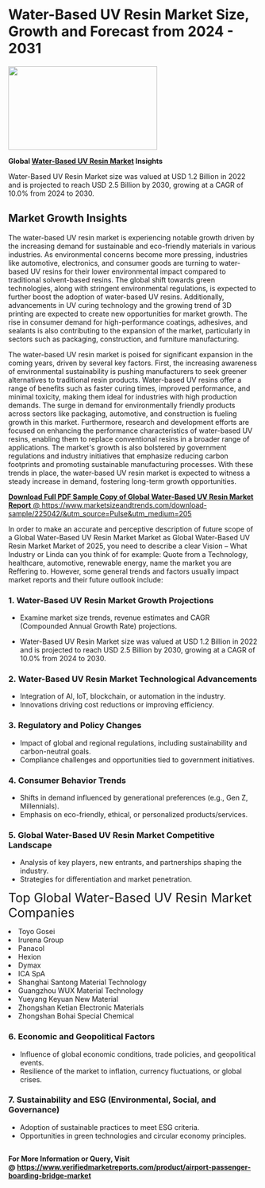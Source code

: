 <H1>Water-Based UV Resin Market Size, Growth and Forecast from 2024 - 2031</H1><img class="aligncenter size-medium wp-image-584254" src="https://thirdeyenews.in/wp-content/uploads/2024/09/Global-Market-Research-300x168.jpeg" alt="" width="300" height="168" /><p><strong>Global&nbsp;<a href="https://www.marketsizeandtrends.com/download-sample/225042/&amp;utm_source=Pulse&amp;utm_medium=205">Water-Based UV Resin Market</a> Insights</strong></p><p>Water-Based UV Resin Market size was valued at USD 1.2 Billion in 2022 and is projected to reach USD 2.5 Billion by 2030, growing at a CAGR of 10.0% from 2024 to 2030.</p><p><h2>Market Growth Insights</h2> <p>The water-based UV resin market is experiencing notable growth driven by the increasing demand for sustainable and eco-friendly materials in various industries. As environmental concerns become more pressing, industries like automotive, electronics, and consumer goods are turning to water-based UV resins for their lower environmental impact compared to traditional solvent-based resins. The global shift towards green technologies, along with stringent environmental regulations, is expected to further boost the adoption of water-based UV resins. Additionally, advancements in UV curing technology and the growing trend of 3D printing are expected to create new opportunities for market growth. The rise in consumer demand for high-performance coatings, adhesives, and sealants is also contributing to the expansion of the market, particularly in sectors such as packaging, construction, and furniture manufacturing.</p> <p><a href="#"></a></p> <p>The water-based UV resin market is poised for significant expansion in the coming years, driven by several key factors. First, the increasing awareness of environmental sustainability is pushing manufacturers to seek greener alternatives to traditional resin products. Water-based UV resins offer a range of benefits such as faster curing times, improved performance, and minimal toxicity, making them ideal for industries with high production demands. The surge in demand for environmentally friendly products across sectors like packaging, automotive, and construction is fueling growth in this market. Furthermore, research and development efforts are focused on enhancing the performance characteristics of water-based UV resins, enabling them to replace conventional resins in a broader range of applications. The market's growth is also bolstered by government regulations and industry initiatives that emphasize reducing carbon footprints and promoting sustainable manufacturing processes. With these trends in place, the water-based UV resin market is expected to witness a steady increase in demand, fostering long-term growth opportunities.</p> <p><a href="#"></p><p><span class=""><strong>Download Full PDF Sample Copy of Global Water-Based UV Resin Market Report</strong> @ <a href="https://www.marketsizeandtrends.com/download-sample/225042/&amp;utm_source=Pulse&amp;utm_medium=205" target="_blank">https://www.marketsizeandtrends.com/download-sample/225042/&amp;utm_source=Pulse&amp;utm_medium=205</a></span></p><p>In order to make an accurate and perceptive description of future scope of a Global&nbsp;Water-Based UV Resin Market Market as Global&nbsp;Water-Based UV Resin Market Market of 2025, you need to describe a clear Vision &ndash; What Industry or Linda can you think of for example: Quote from a Technology, healthcare, automotive, renewable energy, name the market you are Reffering to. However, some general trends and factors usually impact market reports and their future outlook include:</p><h3>1.&nbsp;<strong>Water-Based UV Resin Market Growth Projections</strong></h3><ul><li>Examine market size trends, revenue estimates and CAGR (Compounded Annual Growth Rate) projections.</li><li><p>Water-Based UV Resin Market size was valued at USD 1.2 Billion in 2022 and is projected to reach USD 2.5 Billion by 2030, growing at a CAGR of 10.0% from 2024 to 2030.</p></li></ul><h3>2.&nbsp;<strong>Water-Based UV Resin Market Technological Advancements</strong></h3><ul><li>Integration of AI, IoT, blockchain, or automation in the industry.</li><li>Innovations driving cost reductions or improving efficiency.</li></ul><h3>3.&nbsp;<strong>Regulatory and Policy Changes</strong></h3><ul><li>Impact of global and regional regulations, including sustainability and carbon-neutral goals.</li><li>Compliance challenges and opportunities tied to government initiatives.</li></ul><h3>4.&nbsp;<strong>Consumer Behavior Trends</strong></h3><ul><li>Shifts in demand influenced by generational preferences (e.g., Gen Z, Millennials).</li><li>Emphasis on eco-friendly, ethical, or personalized products/services.</li></ul><h3>5.&nbsp;<strong>Global Water-Based UV Resin Market Competitive Landscape</strong></h3><ul><li>Analysis of key players, new entrants, and partnerships shaping the industry.</li><li>Strategies for differentiation and market penetration.</li></ul><p data-pm-slice="1 1 []"><span style="color: inherit; font-family: inherit; font-size: 25px;">Top Global Water-Based UV Resin Market Companies</span></p><div class="" data-test-id=""><p><li>Toyo Gosei</li><li> Irurena Group</li><li> Panacol</li><li> Hexion</li><li> Dymax</li><li> ICA SpA</li><li> Shanghai Santong Material Technology</li><li> Guangzhou WUX Material Technology</li><li> Yueyang Keyuan New Material</li><li> Zhongshan Ketian Electronic Materials</li><li> Zhongshan Bohai Special Chemical</li></p></div><h3>6.&nbsp;<strong>Economic and Geopolitical Factors</strong></h3><ul><li>Influence of global economic conditions, trade policies, and geopolitical events.</li><li>Resilience of the market to inflation, currency fluctuations, or global crises.</li></ul><h3>7.&nbsp;<strong>Sustainability and ESG (Environmental, Social, and Governance)</strong></h3><ul><li>Adoption of sustainable practices to meet ESG criteria.</li><li>Opportunities in green technologies and circular economy principles.</li></ul><h2><strong style="font-size: 14px;">For More Information or Query, Visit @&nbsp;</strong><a style="background-color: #ffffff; font-size: 14px;" href="https://www.marketsizeandtrends.com/report/water-based-uv-resin-market/" target="_blank">https://www.verifiedmarketreports.com/product/airport-passenger-boarding-bridge-market</a></h2>
